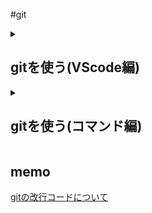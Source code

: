 #git

<details>
<summary><h2>gitを使う(VScode編)</h2></summary>

[こっち](start-VScode.md)見ましょう
</details>

<details>
<summary><h2>gitを使う(コマンド編)</h2></summary>
echo "# example" >> README.md

Gitを始める呪文
> .gitというディレクトリが作成される

```bash
git init
```

現在あるファイルの**README.md**をステージに追加
> git add . とするとすべてのファイルがステージに追加される

```bash
git add README.md
```

コミットメッセージを記入

```bash
git commit -m "first commit"
```

mainブランチに切り替え

```bash
git branch -M main
```

アップロード先(ここではGithub)を教える

```bash
git remote add origin https://github.com/hitto-hub/example.git
```

Githubにpush

```bash
git push -u origin main
```

```bash
git remote add origin https://github.com/hitto-hub/example.git
```

```bash
git branch -M main
```

```bash
git push -u origin main
```

</details>

## memo

[gitの改行コードについて](https://qiita.com/uggds/items/00a1974ec4f115616580)
